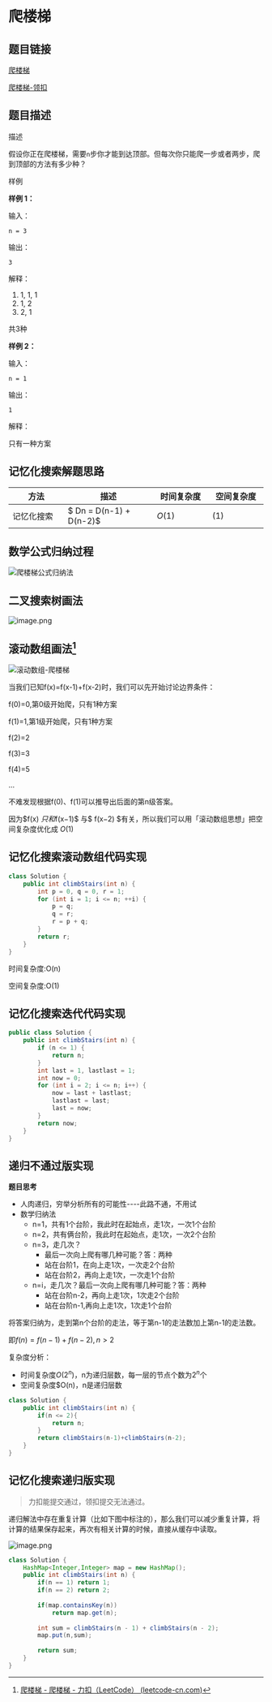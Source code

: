 
#  爬楼梯

## 题目链接

[爬楼梯](https://www.lintcode.com/problem/111/?_from=collection&fromId=161)

[爬楼梯-领扣](https://leetcode-cn.com/problems/climbing-stairs/)

## 题目描述

描述

假设你正在爬楼梯，需要`n`步你才能到达顶部。但每次你只能爬一步或者两步，爬到顶部的方法有多少种？

样例

**样例 1：**

输入：

```
n = 3
```

输出：

```
3
```

解释：

1. 1, 1, 1
2. 1, 2
3. 2, 1

共3种

**样例 2：**

输入：

```
n = 1
```

输出：

```
1
```

解释：

只有一种方案



## 记忆化搜索解题思路

| <div style="width:70pt">方法</div>  |描述 |<div style="width:70pt">时间复杂度</div> |<div style="width:70pt">空间复杂度</div>|
|---|---|---|---|
| 记忆化搜索 | $ Dn = D(n-1) + D(n-2)$ | $O(1)$|$(1)$|





## 数学公式归纳过程

![爬楼梯公式归纳法](http://cdn.yangchaofan.cn/typora/爬楼梯公式归纳法.png)



## 二叉搜索树画法

![image.png](http://cdn.yangchaofan.cn/typora/1624713559-UBxbwC-image.png)

## 滚动数组画法[^1]

![滚动数组-爬楼梯](https://cdn.yangchaofan.cn/typora%E6%BB%9A%E5%8A%A8%E6%95%B0%E7%BB%84-%E7%88%AC%E6%A5%BC%E6%A2%AF.gif)

当我们已知f(x)=f(x-1)+f(x-2)时，我们可以先开始讨论边界条件：

f(0)=0,第0级开始爬，只有1种方案

f(1)=1,第1级开始爬，只有1种方案

f(2)=2

f(3)=3

f(4)=5

...

不难发现根据f(0)、f(1)可以推导出后面的第n级答案。

因为$f(x) $只和$f(x−1)$ 与$ f(x−2) $有关，所以我们可以用「滚动数组思想」把空间复杂度优化成 $O(1)$



## 记忆化搜索滚动数组代码实现

```java
class Solution {
    public int climbStairs(int n) {
        int p = 0, q = 0, r = 1;
        for (int i = 1; i <= n; ++i) {
            p = q; 
            q = r; 
            r = p + q;
        }
        return r;
    }
}

```

时间复杂度:O(n)

空间复杂度:O(1)

## 记忆化搜索迭代代码实现

```java
public class Solution {
    public int climbStairs(int n) {
        if (n <= 1) {
            return n;
        }
        int last = 1, lastlast = 1;
        int now = 0;
        for (int i = 2; i <= n; i++) {
            now = last + lastlast;
            lastlast = last;
            last = now;
        }
        return now;
    }
}
```

## 递归不通过版实现

**题目思考**

- 人肉递归，穷举分析所有的可能性----此路不通，不用试
- 数学归纳法
  - n=1，共有1个台阶，我此时在起始点，走1次，一次1个台阶
  - n=2，共有俩台阶，我此时在起始点，走1次，一次2个台阶
  - n=3，走几次？
    - 最后一次向上爬有哪几种可能？答：两种
    - 站在台阶1，在向上走1次，一次走2个台阶
    - 站在台阶2，再向上走1次，一次走1个台阶
  - n=i，走几次？最后一次向上爬有哪几种可能？答：两种
    - 站在台阶n-2，再向上走1次，1次走2个台阶
    - 站在台阶n-1,再向上走1次，1次走1个台阶

将答案归纳为，走到第n个台阶的走法，等于第n-1的走法数加上第n-1的走法数。

即$f(n)=f(n-1)+f(n-2) ,n>2$

复杂度分析：

- 时间复杂度$O(2^n)$，n为递归层数，每一层的节点个数为$2^n$个
- 空间复杂度$O(n)，n是递归层数

```java
class Solution {
    public int climbStairs(int n) {
        if(n <= 2){
            return n;
        }
        return climbStairs(n-1)+climbStairs(n-2);
    }
}
```

## 记忆化搜索递归版实现

> 力扣能提交通过，领扣提交无法通过。

递归解法中存在重复计算（比如下图中标注的），那么我们可以减少重复计算，将计算的结果保存起来，再次有相关计算的时候，直接从缓存中读取。

![image.png](http://cdn.yangchaofan.cn/typora/1624713847-TsJPwi-image.png)

```java
class Solution {
    HashMap<Integer,Integer> map = new HashMap();
    public int climbStairs(int n) {
        if(n == 1) return 1;
        if(n == 2) return 2;
 
        if(map.containsKey(n))
            return map.get(n);
 
        int sum = climbStairs(n - 1) + climbStairs(n - 2);
        map.put(n,sum);
 
        return sum;
    }
}

```



[^1]:[爬楼梯 - 爬楼梯 - 力扣（LeetCode） (leetcode-cn.com)](https://leetcode-cn.com/problems/climbing-stairs/solution/pa-lou-ti-by-leetcode-solution/)